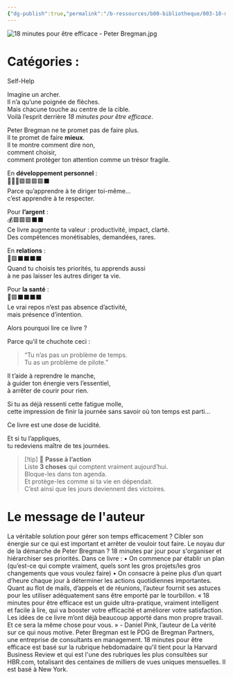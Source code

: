 ```yaml
---
{"dg-publish":true,"permalink":"/b-ressources/b00-bibliotheque/003-18-minutes-pour-etre-efficace-peter-bregman/","title":"18 minutes pour être efficace","tags":["📓Book"],"noteIcon":""}
---
```


![18 minutes pour être efficace - Peter Bregman.jpg](/img/user/B_RESSOURCES/B99_MEDIA/18%20minutes%20pour%20%C3%AAtre%20efficace%20-%20Peter%20Bregman.jpg)
# Catégories : 
Self-Help

Imagine un archer.  
Il n’a qu’une poignée de flèches.  
Mais chacune touche au centre de la cible.  
Voilà l’esprit derrière _18 minutes pour être efficace_.

Peter Bregman ne te promet pas de faire plus.  
Il te promet de faire **mieux**.  
Il te montre comment dire non,  
comment choisir,  
comment protéger ton attention comme un trésor fragile.

En **développement personnel** :  
🦸🏽‍♂️🟪🟪🟪🟪⬛️  
Parce qu’apprendre à te diriger toi-même…  
c’est apprendre à te respecter.

Pour **l’argent** :  
💰🟪🟪🟪⬛️⬛️  
Ce livre augmente ta valeur : productivité, impact, clarté.  
Des compétences monétisables, demandées, rares.

En **relations** :  
💖🟪⬛️⬛️⬛️⬛️  
Quand tu choisis tes priorités, tu apprends aussi  
à ne pas laisser les autres diriger ta vie.

Pour **la santé** :  
🍏🟪⬛️⬛️⬛️⬛️  
Le vrai repos n’est pas absence d’activité,  
mais présence d’intention.

Alors pourquoi lire ce livre ?

Parce qu’il te chuchote ceci :

> “Tu n’as pas un problème de temps.  
> Tu as un problème de pilote.”

Il t’aide à reprendre le manche,  
à guider ton énergie vers l’essentiel,  
à arrêter de courir pour rien.

Si tu as déjà ressenti cette fatigue molle,  
cette impression de finir la journée sans savoir où ton temps est parti…

Ce livre est une dose de lucidité.

Et si tu l’appliques,  
tu redeviens maître de tes journées.

> [!tip] 🚀 **Passe à l’action**  
> Liste **3 choses** qui comptent vraiment aujourd’hui.  
> Bloque-les dans ton agenda.  
> Et protège-les comme si ta vie en dépendait.  
> C’est ainsi que les jours deviennent des victoires.


# Le message de l'auteur
La véritable solution pour gérer son temps efficacement ? Cibler son énergie sur ce qui est important et arrêter de vouloir tout faire. Le noyau dur de la démarche de Peter Bregman ? 18 minutes par jour pour s'organiser et hiérarchiser ses priorités. Dans ce livre : • On commence par établir un plan (qu’est-ce qui compte vraiment, quels sont les gros projets/les gros changements que vous voulez faire) • On consacre à peine plus d’un quart d’heure chaque jour à déterminer les actions quotidiennes importantes. Quant au flot de mails, d’appels et de réunions, l’auteur fournit ses astuces pour les utiliser adéquatement sans être emporté par le tourbillon. « 18 minutes pour être efficace est un guide ultra-pratique, vraiment intelligent et facile à lire, qui va booster votre efficacité et améliorer votre satisfaction. Les idées de ce livre m’ont déjà beaucoup apporté dans mon propre travail. Et ce sera la même chose pour vous. » - Daniel Pink, l’auteur de La vérité sur ce qui nous motive. Peter Bregman est le PDG de Bregman Partners, une entreprise de consultants en management. 18 minutes pour être efficace est basé sur la rubrique hebdomadaire qu'il tient pour la Harvard Business Review et qui est l'une des rubriques les plus consultées sur HBR.com, totalisant des centaines de milliers de vues uniques mensuelles. Il est basé à New York.